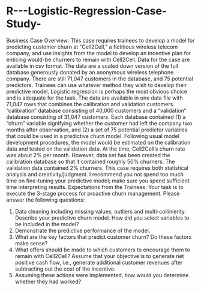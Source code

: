 # R---Logistic-Regression-Case-Study-
Business Case Overview: 
This case requires trainees to develop a model for predicting customer churn at “Cell2Cell,” a 
fictitious wireless telecom company, and use insights from the model to develop an incentive plan 
for enticing would-be churners to remain with Cell2Cell. 
Data for the case are available in csv format. The data are a scaled down version of the full database 
generously donated by an anonymous wireless telephone company. There are still 71,047 customers 
in the database, and 75 potential predictors. Trainees can use whatever method they wish to develop 
their predictive model. Logistic regression is perhaps the most obvious choice and is adequate for the 
task. 
The data are available in one data file with 71,047 rows that combines the calibration and validation 
customers. “calibration” database consisting of 40,000 customers and a “validation” database 
consisting of 31,047 customers. Each database contained (1) a “churn” variable signifying whether 
the customer had left the company two months after observation, and (2) a set of 75 potential 
predictor variables that could be used in a predictive churn model. Following usual model
development procedures, the model would be estimated on the calibration data and tested on the 
validation data. At the time, Cell2Cell’s churn rate was about 2% per month. However, data set has 
been created the calibration database so that it contained roughly 50% churners. The validation data 
contained 2% churners. 
This case requires both statistical analysis and creativity/judgment. I recommend you not spend too 
much time on fine-tuning your predictive model; make sure you spend sufficient time interpreting 
results. 
Expectations from the Trainees: 
Your task is to execute the 3-stage process for proactive churn management. Please answer the 
following questions: 
1. Data cleaning including missing values, outliers and multi-collinierity. Describe your predictive 
churn model. How did you select variables to be included in the model? 
2. Demonstrate the predictive performance of the model. 
3. What are the key factors that predict customer churn? Do these factors make sense? 
4. What offers should be made to which customers to encourage them to remain with Cell2Cell? 
Assume that your objective is to generate net positive cash flow, i.e., generate additional 
customer revenues after subtracting out the cost of the incentive. 
5. Assuming these actions were implemented, how would you determine whether they had 
worked?

